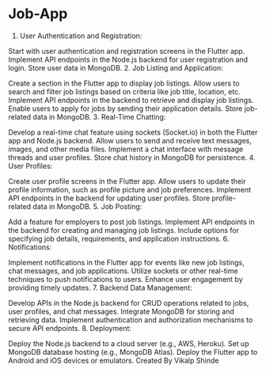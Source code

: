 # Job-App
1. User Authentication and Registration:

Start with user authentication and registration screens in the Flutter app.
Implement API endpoints in the Node.js backend for user registration and login.
Store user data in MongoDB.
2. Job Listing and Application:

Create a section in the Flutter app to display job listings.
Allow users to search and filter job listings based on criteria like job title, location, etc.
Implement API endpoints in the backend to retrieve and display job listings.
Enable users to apply for jobs by sending their application details.
Store job-related data in MongoDB.
3. Real-Time Chatting:

Develop a real-time chat feature using sockets (Socket.io) in both the Flutter app and Node.js backend.
Allow users to send and receive text messages, images, and other media files.
Implement a chat interface with message threads and user profiles.
Store chat history in MongoDB for persistence.
4. User Profiles:

Create user profile screens in the Flutter app.
Allow users to update their profile information, such as profile picture and job preferences.
Implement API endpoints in the backend for updating user profiles.
Store profile-related data in MongoDB.
5. Job Posting:

Add a feature for employers to post job listings.
Implement API endpoints in the backend for creating and managing job listings.
Include options for specifying job details, requirements, and application instructions.
6. Notifications:

Implement notifications in the Flutter app for events like new job listings, chat messages, and job applications.
Utilize sockets or other real-time techniques to push notifications to users.
Enhance user engagement by providing timely updates.
7. Backend Data Management:

Develop APIs in the Node.js backend for CRUD operations related to jobs, user profiles, and chat messages.
Integrate MongoDB for storing and retrieving data.
Implement authentication and authorization mechanisms to secure API endpoints.
8. Deployment:

Deploy the Node.js backend to a cloud server (e.g., AWS, Heroku).
Set up MongoDB database hosting (e.g., MongoDB Atlas).
Deploy the Flutter app to Android and iOS devices or emulators.
Created By Vikalp Shinde
